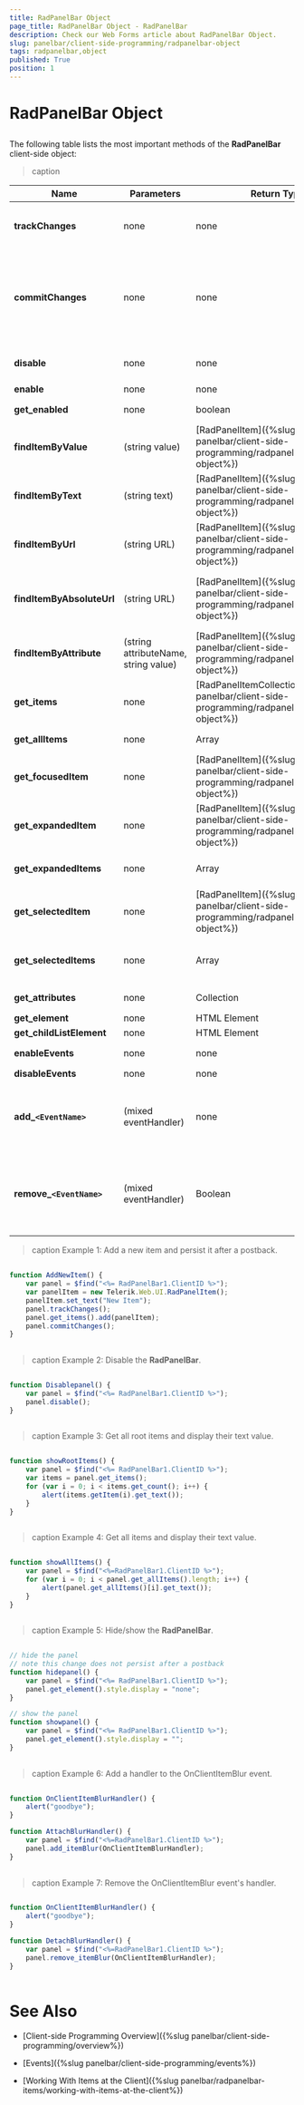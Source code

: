 ```yaml
---
title: RadPanelBar Object
page_title: RadPanelBar Object - RadPanelBar
description: Check our Web Forms article about RadPanelBar Object.
slug: panelbar/client-side-programming/radpanelbar-object
tags: radpanelbar,object
published: True
position: 1
---
```


# RadPanelBar Object



## 

The following table lists the most important methods of the **RadPanelBar** client-side object:


>caption  

| Name | Parameters | Return Type | Description |
| ------ | ------ | ------ | ------ |
| **trackChanges** |none|none|Begins tracking changes to the panel items. Only changes to the items that occur between a call to **trackChanges** and **commitChanges** persist after a postback. See **Example 1**. |
| **commitChanges** |none|none|Ends tracking changes to the panel items. Only changes to the items that occur between a call to **trackChanges** and **commitChanges** persist after a postback. Client side changes are available on the server side after postback. You can use the [ClientChanges]({%slug panelbar/client-side-programming/accessing-client-changes-on-the-server%}) property to access them. See **Example 1**. |
| **disable** | none | none | Disables all items in the panel. Clicking on any item has no effect, child items cannot be opened. See **Example 2**. |
| **enable** | none | none | Enables all items in the panel. |
| **get_enabled** | none | boolean | True if the panel is enabled. To enable a panel, use the enable() method.|
| **findItemByValue** |(string value)|[RadPanelItem]({%slug panelbar/client-side-programming/radpanelitem-object%})|Returns the first **RadPanelBarItem** object whose **Value** property is equal to the passed parameter.|
| **findItemByText** |(string text)|[RadPanelItem]({%slug panelbar/client-side-programming/radpanelitem-object%})|Returns the first **RadPanelBarItem** object whose **Text** property is equal to the passed parameter.|
| **findItemByUrl** |(string URL)|[RadPanelItem]({%slug panelbar/client-side-programming/radpanelitem-object%})|Returns the first **RadPanelBarItem** object whose **NavigateUrl** property is equal to the passed parameter.|
| **findItemByAbsoluteUrl** |(string URL)|[RadPanelItem]({%slug panelbar/client-side-programming/radpanelitem-object%})|Returns the first **RadPanelBarItem** object whose **NavigateUrl** property is equal to the passed parameter. Note that the parameter should end with '/' like:var item = sender.findItemByAbsoluteUrl('http://www.test.com/');|
| **findItemByAttribute** |(string attributeName, string value)|[RadPanelItem]({%slug panelbar/client-side-programming/radpanelitem-object%})|Returns the first **RadPanelBarItem** object with a custom attribute of the specified name that has the specified value.|
| **get_items** |none|[RadPanelItemCollection]({%slug panelbar/client-side-programming/radpanelitemcollection-object%})|Returns the collection of root level items. See **Example 3**. |
| **get_allItems** | none | Array | Gets a linear collection of all items. This includes all root and child items in the panel. See **Example 4**. |
| **get_focusedItem** | none | [RadPanelItem]({%slug panelbar/client-side-programming/radpanelitem-object%}) | Returns the focused root level item. Null if no root level item has focus. |
| **get_expandedItem** |none|[RadPanelItem]({%slug panelbar/client-side-programming/radpanelitem-object%})|Returns the last root level item that was expanded. Null if no root level items are expanded.|
| **get_expandedItems** |none|Array|Returns an array of the **RadPanelBarItem** objects for every expanded item in the panel bar (including expanded child items).|
| **get_selectedItem** |none|[RadPanelItem]({%slug panelbar/client-side-programming/radpanelitem-object%})|Returns the selected item if it exists. (It does not have to be a root level item). Null if the panel does not have a selected item.|
| **get_selectedItems** |none|Array|Returns an array containing the selected items in the panel. Because the panel bar does not allow more than one item to be selected, the array always has 0 or 1 elements.|
| **get_attributes** |none|Collection|Returns the collection of custom attributes for the panel.|
| **get_element** |none|HTML Element|Gets the DOM element for the panel.  See **Example 5**. |
| **get_childListElement** | none | HTML Element | Gets the DOM element for the list of items in the panel. |
| **enableEvents** |none|none|Enables the panel bar's client-side event emitting. Events are enabled by default.|
| **disableEvents** |none|none|Disables the panel bar's client-side event emitting.|
| **add_`<EventName>`** |(mixed eventHandler)|none|Attaches an eventHandler to the event with the name `<EventName>`. Note that client-side event names differ from their server-side counterparts. For more information, see [Client-Side Events]({%slug panelbar/client-side-programming/events%}). See **Example 6**. |
| **remove_`<EventName>`** | (mixed eventHandler) | Boolean | Detaches an eventHandler from the event with the name `<EventName>`.Returns "True" if the eventHandler is found and detached, false otherwise.Note that client-side event names differ from their server-side counterparts. For more information, see [Client-Side Events]({%slug panelbar/client-side-programming/events%}). See **Example 7**. |



>caption Example 1: Add a new item and persist it after a postback.
````JavaScript	
	
function AddNewItem() {
    var panel = $find("<%= RadPanelBar1.ClientID %>");
    var panelItem = new Telerik.Web.UI.RadPanelItem();
    panelItem.set_text("New Item");
    panel.trackChanges();
    panel.get_items().add(panelItem); 
    panel.commitChanges();
}
	
````



>caption Example 2: Disable the **RadPanelBar**.
````JavaScript
	
function Disablepanel() {
    var panel = $find("<%= RadPanelBar1.ClientID %>");
    panel.disable(); 
}
	
````



>caption Example 3: Get all root items and display their text value.
````JavaScript
	
function showRootItems() {
    var panel = $find("<%= RadPanelBar1.ClientID %>"); 
    var items = panel.get_items();
    for (var i = 0; i < items.get_count(); i++) {
        alert(items.getItem(i).get_text());
    } 
}
	
````



>caption Example 4: Get all items and display their text value.
````JavaScript
	
function showAllItems() {
    var panel = $find("<%=RadPanelBar1.ClientID %>");
    for (var i = 0; i < panel.get_allItems().length; i++) {
        alert(panel.get_allItems()[i].get_text());
    } 
}
	
````



>caption Example 5: Hide/show the **RadPanelBar**.
````JavaScript
	
// hide the panel
// note this change does not persist after a postback
function hidepanel() {
    var panel = $find("<%= RadPanelBar1.ClientID %>");
    panel.get_element().style.display = "none";
}

// show the panel
function showpanel() {
    var panel = $find("<%= RadPanelBar1.ClientID %>");
    panel.get_element().style.display = "";
}
	
````



>caption Example 6: Add a handler to the OnClientItemBlur event.
````JavaScript
	
function OnClientItemBlurHandler() {
    alert("goodbye");
} 

function AttachBlurHandler() {
    var panel = $find("<%=RadPanelBar1.ClientID %>");
    panel.add_itemBlur(OnClientItemBlurHandler);
}
	
````



>caption Example 7: Remove the OnClientItemBlur event's handler.
````JavaScript
	
function OnClientItemBlurHandler() {
    alert("goodbye");
} 

function DetachBlurHandler() {
    var panel = $find("<%=RadPanelBar1.ClientID %>");
    panel.remove_itemBlur(OnClientItemBlurHandler);
}
	
````



# See Also

 * [Client-side Programming Overview]({%slug panelbar/client-side-programming/overview%})

 * [Events]({%slug panelbar/client-side-programming/events%})

 * [Working With Items at the Client]({%slug panelbar/radpanelbar-items/working-with-items-at-the-client%})
